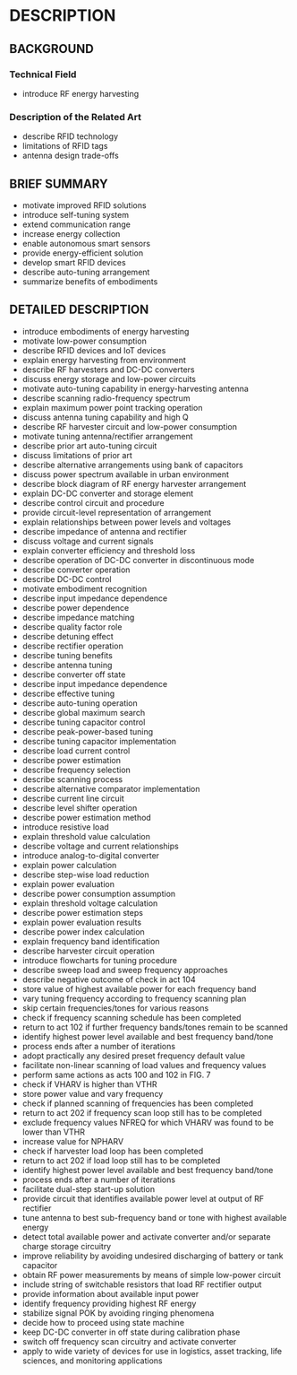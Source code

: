 # DESCRIPTION

## BACKGROUND

### Technical Field

- introduce RF energy harvesting

### Description of the Related Art

- describe RFID technology
- limitations of RFID tags
- antenna design trade-offs

## BRIEF SUMMARY

- motivate improved RFID solutions
- introduce self-tuning system
- extend communication range
- increase energy collection
- enable autonomous smart sensors
- provide energy-efficient solution
- develop smart RFID devices
- describe auto-tuning arrangement
- summarize benefits of embodiments

## DETAILED DESCRIPTION

- introduce embodiments of energy harvesting
- motivate low-power consumption
- describe RFID devices and IoT devices
- explain energy harvesting from environment
- describe RF harvesters and DC-DC converters
- discuss energy storage and low-power circuits
- motivate auto-tuning capability in energy-harvesting antenna
- describe scanning radio-frequency spectrum
- explain maximum power point tracking operation
- discuss antenna tuning capability and high Q
- describe RF harvester circuit and low-power consumption
- motivate tuning antenna/rectifier arrangement
- describe prior art auto-tuning circuit
- discuss limitations of prior art
- describe alternative arrangements using bank of capacitors
- discuss power spectrum available in urban environment
- describe block diagram of RF energy harvester arrangement
- explain DC-DC converter and storage element
- describe control circuit and procedure
- provide circuit-level representation of arrangement
- explain relationships between power levels and voltages
- describe impedance of antenna and rectifier
- discuss voltage and current signals
- explain converter efficiency and threshold loss
- describe operation of DC-DC converter in discontinuous mode
- describe converter operation
- describe DC-DC control
- motivate embodiment recognition
- describe input impedance dependence
- describe power dependence
- describe impedance matching
- describe quality factor role
- describe detuning effect
- describe rectifier operation
- describe tuning benefits
- describe antenna tuning
- describe converter off state
- describe input impedance dependence
- describe effective tuning
- describe auto-tuning operation
- describe global maximum search
- describe tuning capacitor control
- describe peak-power-based tuning
- describe tuning capacitor implementation
- describe load current control
- describe power estimation
- describe frequency selection
- describe scanning process
- describe alternative comparator implementation
- describe current line circuit
- describe level shifter operation
- describe power estimation method
- introduce resistive load
- explain threshold value calculation
- describe voltage and current relationships
- introduce analog-to-digital converter
- explain power calculation
- describe step-wise load reduction
- explain power evaluation
- describe power consumption assumption
- explain threshold voltage calculation
- describe power estimation steps
- explain power evaluation results
- describe power index calculation
- explain frequency band identification
- describe harvester circuit operation
- introduce flowcharts for tuning procedure
- describe sweep load and sweep frequency approaches
- describe negative outcome of check in act 104
- store value of highest available power for each frequency band
- vary tuning frequency according to frequency scanning plan
- skip certain frequencies/tones for various reasons
- check if frequency scanning schedule has been completed
- return to act 102 if further frequency bands/tones remain to be scanned
- identify highest power level available and best frequency band/tone
- process ends after a number of iterations
- adopt practically any desired preset frequency default value
- facilitate non-linear scanning of load values and frequency values
- perform same actions as acts 100 and 102 in FIG. 7
- check if VHARV is higher than VTHR
- store power value and vary frequency
- check if planned scanning of frequencies has been completed
- return to act 202 if frequency scan loop still has to be completed
- exclude frequency values NFREQ for which VHARV was found to be lower than VTHR
- increase value for NPHARV
- check if harvester load loop has been completed
- return to act 202 if load loop still has to be completed
- identify highest power level available and best frequency band/tone
- process ends after a number of iterations
- facilitate dual-step start-up solution
- provide circuit that identifies available power level at output of RF rectifier
- tune antenna to best sub-frequency band or tone with highest available energy
- detect total available power and activate converter and/or separate charge storage circuitry
- improve reliability by avoiding undesired discharging of battery or tank capacitor
- obtain RF power measurements by means of simple low-power circuit
- include string of switchable resistors that load RF rectifier output
- provide information about available input power
- identify frequency providing highest RF energy
- stabilize signal POK by avoiding ringing phenomena
- decide how to proceed using state machine
- keep DC-DC converter in off state during calibration phase
- switch off frequency scan circuitry and activate converter
- apply to wide variety of devices for use in logistics, asset tracking, life sciences, and monitoring applications

